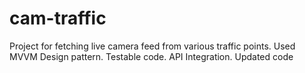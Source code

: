 # cam-traffic
Project for fetching live camera feed from various traffic points.
Used MVVM Design pattern.
Testable code. 
API Integration. 
Updated code
